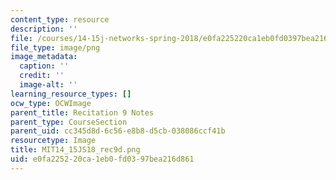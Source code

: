 ```yaml
---
content_type: resource
description: ''
file: /courses/14-15j-networks-spring-2018/e0fa225220ca1eb0fd0397bea216d861_MIT14_15JS18_rec9d.png
file_type: image/png
image_metadata:
  caption: ''
  credit: ''
  image-alt: ''
learning_resource_types: []
ocw_type: OCWImage
parent_title: Recitation 9 Notes
parent_type: CourseSection
parent_uid: cc345d8d-6c56-e8b8-d5cb-038086ccf41b
resourcetype: Image
title: MIT14_15JS18_rec9d.png
uid: e0fa2252-20ca-1eb0-fd03-97bea216d861
---
```

